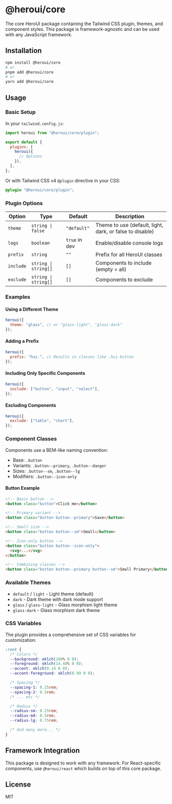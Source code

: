 # @heroui/core

The core HeroUI package containing the Tailwind CSS plugin, themes, and component styles. This package is framework-agnostic and can be used with any JavaScript framework.

## Installation

```bash
npm install @heroui/core
# or
pnpm add @heroui/core
# or
yarn add @heroui/core
```

## Usage

### Basic Setup

In your `tailwind.config.js`:

```js
import heroui from "@heroui/core/plugin";

export default {
  plugins: [
    heroui({
      // Options
    }),
  ],
};
```

Or with Tailwind CSS v4 `@plugin` directive in your CSS:

```css
@plugin "@heroui/core/plugin";
```

### Plugin Options

| Option    | Type                 | Default       | Description                                              |
| --------- | -------------------- | ------------- | -------------------------------------------------------- |
| `theme`   | `string \| false`    | `"default"`   | Theme to use (default, light, dark, or false to disable) |
| `logs`    | `boolean`            | `true` in dev | Enable/disable console logs                              |
| `prefix`  | `string`             | `""`          | Prefix for all HeroUI classes                            |
| `include` | `string \| string[]` | `[]`          | Components to include (empty = all)                      |
| `exclude` | `string \| string[]` | `[]`          | Components to exclude                                    |

### Examples

#### Using a Different Theme

```js
heroui({
  theme: "glass", // or "glass-light", "glass-dark"
});
```

#### Adding a Prefix

```js
heroui({
  prefix: "hui-", // Results in classes like .hui-button
});
```

#### Including Only Specific Components

```js
heroui({
  include: ["button", "input", "select"],
});
```

#### Excluding Components

```js
heroui({
  exclude: ["table", "chart"],
});
```

### Component Classes

Components use a BEM-like naming convention:

- Base: `.button`
- Variants: `.button--primary`, `.button--danger`
- Sizes: `.button--sm`, `.button--lg`
- Modifiers: `.button--icon-only`

#### Button Example

```html
<!-- Basic button -->
<button class="button">Click me</button>

<!-- Primary variant -->
<button class="button button--primary">Save</button>

<!-- Small size -->
<button class="button button--sm">Small</button>

<!-- Icon-only button -->
<button class="button button--icon-only">
  <svg>...</svg>
</button>

<!-- Combining classes -->
<button class="button button--primary button--sm">Small Primary</button>
```

### Available Themes

- `default` / `light` - Light theme (default)
- `dark` - Dark theme with dark mode support
- `glass` / `glass-light` - Glass morphism light theme
- `glass-dark` - Glass morphism dark theme

### CSS Variables

The plugin provides a comprehensive set of CSS variables for customization:

```css
:root {
  /* Colors */
  --background: oklch(100% 0 0);
  --foreground: oklch(14.48% 0 0);
  --accent: oklch(0.14 0 0);
  --accent-foreground: oklch(0.99 0 0);

  /* Spacing */
  --spacing-1: 0.25rem;
  --spacing-2: 0.5rem;
  /* ... etc */

  /* Radius */
  --radius-sm: 0.25rem;
  --radius-md: 0.5rem;
  --radius-lg: 0.75rem;

  /* And many more... */
}
```

## Framework Integration

This package is designed to work with any framework. For React-specific components, use `@heroui/react` which builds on top of this core package.

## License

MIT
